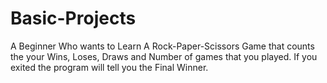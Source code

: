 # Basic-Projects
A Beginner Who wants to Learn
A Rock-Paper-Scissors Game that counts the your Wins, Loses, Draws and Number of games that you played. If you exited the program will tell you the Final Winner.
